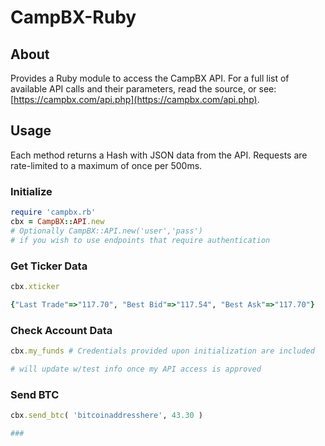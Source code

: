 # CampBX-Ruby

## About
Provides a Ruby module to access the CampBX API.  For a full list of available API calls and their parameters, read the source, or see: [https://campbx.com/api.php](https://campbx.com/api.php).

## Usage
Each method returns a Hash with JSON data from the API. Requests are rate-limited to a maximum of once per 500ms.

### Initialize
  ```Ruby
  require 'campbx.rb'
  cbx = CampBX::API.new
  # Optionally CampBX::API.new('user','pass')
  # if you wish to use endpoints that require authentication
  ```
### Get Ticker Data
  ```Ruby
  cbx.xticker

  {"Last Trade"=>"117.70", "Best Bid"=>"117.54", "Best Ask"=>"117.70"}
  ```
### Check Account Data
  ```Ruby
  cbx.my_funds # Credentials provided upon initialization are included

  # will update w/test info once my API access is approved
  ```
### Send BTC
  ```Ruby
  cbx.send_btc( 'bitcoinaddresshere', 43.30 )

  ###
  ```
